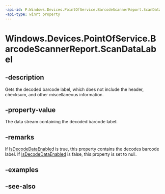 ----api-id: P:Windows.Devices.PointOfService.BarcodeScannerReport.ScanDataLabel
-api-type: winrt property
---<!-- Property syntaxpublic Windows.Storage.Streams.IBuffer ScanDataLabel { get; }--># Windows.Devices.PointOfService.BarcodeScannerReport.ScanDataLabel## -descriptionGets the decoded barcode label, which does not include the header, checksum, and other miscellaneous information.## -property-valueThe data stream containing the decoded barcode label.## -remarksIf [IsDecodeDataEnabled](claimedbarcodescanner_isdecodedataenabled.md) is true, this property contains the decodes barcode label. If [IsDecodeDataEnabled](claimedbarcodescanner_isdecodedataenabled.md) is false, this property is set to null.## -examples## -see-also